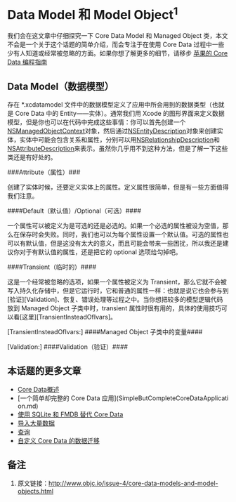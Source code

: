 Data Model 和 Model Object<sup>1</sup>
====

我们会在这文章中仔细探究一下 Core Data Model 和 Managed Object 类，本文不会是一个关于这个话题的简单介绍，而会专注于在使用 Core Data 过程中一些少有人知道或经常被忽略的方面。如果你想了解更多的细节，请移步 [苹果的 Core Data 编程指南](https://developer.apple.com/library/mac/documentation/cocoa/Conceptual/CoreData/cdProgrammingGuide.html#//apple_ref/doc/uid/TP30001200-SW1)

Data Model（数据模型）
---

存在 *.xcdatamodel 文件中的数据模型定义了应用中所会用到的数据类型（也就是 Core Data 中的 Entity——实体）。通常我们用 Xcode 的图形界面来定义数据模型，但是你也可以在代码中完成这些事情：你可以首先创建一个[NSManagedObjectContext](https://developer.apple.com/library/ios/documentation/cocoa/Reference/CoreDataFramework/Classes/NSManagedObjectModel_Class/Reference/Reference.html)对象，然后通过[NSEntityDescription](https://developer.apple.com/library/mac/documentation/Cocoa/Reference/CoreDataFramework/Classes/NSEntityDescription_Class/NSEntityDescription.html)对象来创建实体，实体中可能会包含关系和属性，分别可以用[NSRelationshipDescription](https://developer.apple.com/library/ios/documentation/cocoa/Reference/CoreDataFramework/Classes/NSRelationshipDescription_Class/NSRelationshipDescription.html)和[NSAttributeDescription](https://developer.apple.com/library/mac/documentation/Cocoa/Reference/CoreDataFramework/Classes/NSAttributeDescription_Class/reference.html)来表示。虽然你几乎用不到这种方法，但是了解一下这些类还是有好处的。

###Attribute（属性）###

创建了实体时候，还要定义实体上的属性。定义属性很简单，但是有一些方面值得我们注意。

####Default（默认值）/Optional（可选）####

一个属性可以被定义为是可选的还是必选的。如果一个必选的属性被设为空值，那么在保存时会失败。同时，我们也可以为每个属性设置一个默认值。可选的属性也可以有默认值，但是这没有太大的意义，而且可能会带来一些困扰，所以我还是建议你对于有默认值的属性，还是把它的 optional 选项给勾掉吧。

####Transient（临时的）####

这是一个经常被忽略的选项，如果一个属性被定义为 Transient，那么它就不会被写入持久化存储中，但是它运行时，它和普通的属性一样：也就是说它也会参与到[验证][Validation]、恢复、错误处理等过程之中。当你想把较多的模型逻辑代码放到 Managed Object 子类中时，transient 属性时很有用的，具体的使用技巧可以看[这里][TransientInsteadOfIvars]。

[TransientInsteadOfIvars:]
####Managed Object 子类中的变量####

[Validation:]
####Validation（验证）####

本话题的更多文章
---
* [Core Data概述](CoreDataOverview.md)
* [一个简单却完整的 Core Data 应用](SimpleButCompleteCoreDataApplicati\
on.md)
* [使用 SQLite 和 FMDB 替代 Core Data](UsesSQLiteInsteadOfCoreData.md)
* [导入大量数据]()
* [查询](PerformantFetching.md)
* [自定义 Core Data 的数据迁移](CustomCoreDataMigrations.md)

备注
---
1. 原文链接：http://www.objc.io/issue-4/core-data-models-and-model-objects.html
